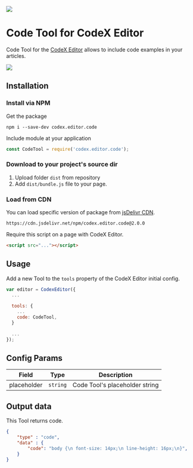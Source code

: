 ![](https://badgen.net/badge/CodeX%20Editor/v2.0/blue)

# Code Tool for CodeX Editor

Code Tool for the [CodeX Editor](https://ifmo.su/editor) allows to include code examples in your articles.

![](https://capella.pics/77cc593f-0384-4df2-b9d1-d9c7d6d96b7d.jpg/cover/eff2f5)

## Installation

### Install via NPM

Get the package

```shell
npm i --save-dev codex.editor.code
```

Include module at your application

```javascript
const CodeTool = require('codex.editor.code');
```

### Download to your project's source dir

1. Upload folder `dist` from repository
2. Add `dist/bundle.js` file to your page.

### Load from CDN

You can load specific version of package from [jsDelivr CDN](https://www.jsdelivr.com/package/npm/codex.editor.code).

`https://cdn.jsdelivr.net/npm/codex.editor.code@2.0.0`

Require this script on a page with CodeX Editor.

```html
<script src="..."></script>
```

## Usage

Add a new Tool to the `tools` property of the CodeX Editor initial config.

```javascript
var editor = CodexEditor({
  ...
  
  tools: {
    ...
    code: CodeTool,
  }
  
  ...
});
```

## Config Params

| Field       | Type     | Description                    |
| ----------- | -------- | -------------------------------|
| placeholder | `string` | Code Tool's placeholder string |

## Output data

This Tool returns code.

```json
{
    "type" : "code",
    "data" : {
        "code": "body {\n font-size: 14px;\n line-height: 16px;\n}",
    }
}
```

